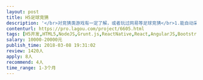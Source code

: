 ```yaml
---                
layout: post       
title: H5足球竞猜           
description: '</br>对竞猜类游戏有一定了解，或者玩过网易等足球竞猜</br>1.能自动采集比赛，或者自定义设置比赛竞猜</br>2.免签支付接口</br>3.浮动竞猜赔率或自定义</br>4.参考：H5足球竞猜</br>'     
contenturl: https://pro.lagou.com/project/6605.html      
tags: [H5开发,HTML5,NodeJS,Grunt.js,ReactNative,React,AngularJS,Bootstrap,jQuery,JavaScript,CSS3]            
salary: 10000-20000元          
publish_time: 2018-03-08 19:31:02         
review: 1420人                   
apply: 8人                   
recommend: 4人                   
time_range: 1-3个月              
---                 
```

